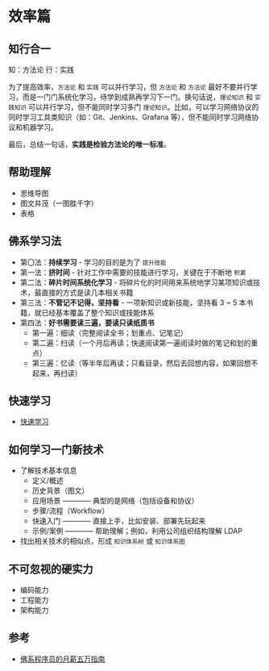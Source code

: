 # 效率篇

## 知行合一

知：方法论
行：实践

为了提高效率，`方法论` 和 `实践` 可以并行学习，但 `方法论` 和 `方法论` 最好不要并行学习，而是一门门系统化学习，待学到成熟再学习下一门。换句话说，`理论知识` 和 `实践知识` 可以并行学习，但不能同时学习多门 `理论知识`。比如，可以学习网络协议的同时学习工具类知识（如：Git、Jenkins、Grafana 等），但不能同时学习网络协议和机器学习。

最后，总结一句话，**实践是检验方法论的唯一标准**。

## 帮助理解

* 思维导图
* 图文并茂（一图胜千字）
* 表格

## 佛系学习法

* 第〇法：**持续学习** - 学习的目的是为了 `提升技能`
* 第一法：**挤时间** - 针对工作中需要的技能进行学习，关键在于不断地 `积累`
* 第二法：**碎片时间系统化学习** - 将碎片化的时间用来系统地学习某项知识或技术，最直接的方式是读几本相关书籍
* 第三法：**不管记不记得，坚持看** - 一项新知识或新技能，坚持看 3 ~ 5 本书籍，就已经基本覆盖了整个知识或技能体系
* 第四法：**好书需要读三遍，要读只读纸质书**
  * 第一遍：细读（完整阅读全书；划重点、记笔记）
  * 第二遍：扫读（一个月后再读；快速阅读第一遍阅读时做的笔记和划的重点）
  * 第三遍：忆读（等半年后再读；只看目录，然后去回想内容，如果回想不起来，再扫读）

## 快速学习

* [快速学习](https://www.coursera.org/learn/kuaisu-xuexi)

## 如何学习一门新技术

* 了解技术基本信息
  * 定义/概述
  * 历史背景（图文）
  * 应用场景 ———— 典型的是网络（包括设备和协议）
  * 步骤/流程（Workflow）
  * 快速入门 ———— 直接上手，比如安装、部署先玩起来
  * 示例/案例 ———— 帮助理解；例如，利用公司组织结构理解 LDAP
* 找出相关技术的相似点，形成 `知识体系树` 或 `知识体系图`

## 不可忽视的硬实力

* 编码能力
* 工程能力
* 架构能力

## 参考

* [佛系程序员的月薪五万指南](https://zhuanlan.zhihu.com/p/35557474)